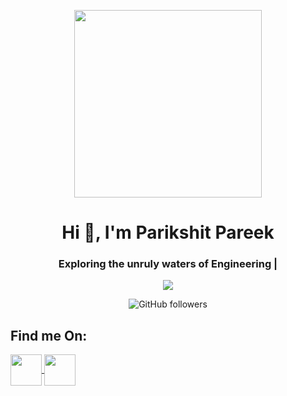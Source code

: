 <!-- ### Hi there 👋 -->
<p align="center">
<img src="assets/hello-hi.gif" width="300px">
</p>
<h1 align="center">Hi 👋, I'm Parikshit Pareek</h1>
<h3 align="center">Exploring the unruly waters of Engineering | </h3>
<p align="center">
<img src="https://github-readme-stats.vercel.app/api?username=parikshitpareek&show_icons=true&theme=radical">
  </p>
 <p align="center">
   <img alt="GitHub followers" src="https://img.shields.io/github/followers/parikshitpareek?style=social"> 
</p>


<h2>Find me On:</h2>
<a href="https://www.instagram.com/_parikshitpareek_/" target="blank"><img align="center" src="https://media.giphy.com/media/WyZy1cltG36Y04OCLG/giphy.gif" width="50px" /> </a> <a href="https://www.linkedin.com/in/parikshitpareek/" target="blank"><img align="center" src="https://media.giphy.com/media/HQTYdpx1yhxWpugAi2/giphy.gif" width="50px" /></a> 








<!--
**parikshitpareek/parikshitpareek** is a ✨ _special_ ✨ repository because its `README.md` (this file) appears on your GitHub profile.

Here are some ideas to get you started:

- 🔭 I’m currently working on ...
- 🌱 I’m currently learning ...
- 👯 I’m looking to collaborate on ...
- 🤔 I’m looking for help with ...
- 💬 Ask me about ...
- 📫 How to reach me: ...
- 😄 Pronouns: ...
- ⚡ Fun fact: ...
-->
